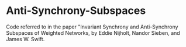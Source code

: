 # Anti-Synchrony-Subspaces
Code referred to in the paper "Invariant Synchrony and Anti-Synchrony Subspaces of Weighted Networks, by Eddie Nijholt, Nandor Sieben, and James W. Swift.
